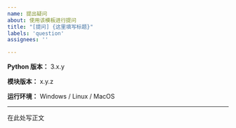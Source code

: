 ```yaml
---
name: 提出疑问
about: 使用该模板进行提问
title: "[提问] {这里填写标题}"
labels: 'question'
assignees: ''

---
```


**Python 版本：** 3.x.y

**模块版本：** x.y.z

**运行环境：** Windows / Linux / MacOS

<!-- 务必提供模块版本并确保为最新版 -->

---

在此处写正文
